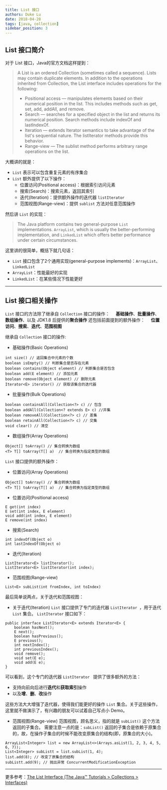 ```yaml
---
title: List 接口
authors: Duke Lu
date: 2018-04-28
tags: [java, collection]
sidebar_position: 3
---
```


## List 接口简介
对于 List 接口，Java的官方文档这样提到：
> A List is an ordered Collection (sometimes called a sequence). Lists may contain duplicate elements. In addition to the operations inherited from Collection, the List interface includes operations for the following:
> - Positional access — manipulates elements based on their numerical position in the list. This includes methods such as get, set, add, addAll, and remove.
> - Search — searches for a specified object in the list and returns its numerical position. Search methods include indexOf and lastIndexOf.
> - Iteration — extends Iterator semantics to take advantage of the list's sequential nature. The listIterator methods provide this behavior.
> - Range-view — The sublist method performs arbitrary range operations on the list.

大概讲的就是：
- `List` 表示可以包含重复元素的有序集合
- `List` 额外提供了以下操作：
    - 位置访问(Positional access)：根据索引访问元素
    - 搜索(Search)：搜索元素，返回其索引
    - 迭代(Iteration)：提供额外操作的迭代器 `listIterator`
    - 范围视图(Range-view)：提供 `sublist` 方法对任意范围操作

然后讲 `List` 的实现：
> The Java platform contains two general-purpose `List` implementations. `ArrayList`, which is usually the better-performing implementation, and `LinkedList` which offers better performance under certain circumstances.

这里讲的很简单，概括下就几句话：
- `List` 接口包含了2个通用实现(general-purpose implements)：`ArrayList`、`LinkedList`
- `ArrayList`：性能最好的实现
- `LinkedList`：在某些情况下性能更好

---

## List 接口相关操作
`List` 接口的方法除了继承自 `Collection` 接口的操作：
&nbsp;&nbsp;&nbsp;&nbsp;**基础操作**、**批量操作**、**数组操作**、以及 JDK1.8 后提供的**聚合操作**
还包括前面提到的额外操作：
&nbsp;&nbsp;&nbsp;&nbsp;**位置访问**、**搜索**、**迭代**、**范围视图**

继承自 `Collection` 接口的操作:
- 基础操作(Basic Operations)
```
int size() // 返回集合中元素的个数
boolean isEmpty() // 判断集合是否存在元素
boolean contains(Object element) // 判断集合是否包含
boolean add(E element) // 添加元素
boolean remove(Object element) // 删除元素
Iterator<E> iterator() // 获取该集合的迭代器
```

- 批量操作(Bulk Operations)
```
boolean containsAll(Collection<?> c) // 包含
boolean addAll(Collection<? extends E> c) //并集
boolean removeAll(Collection<?> c) // 差集
boolean retainAll(Collection<?> c) // 交集
void clear() // 清空
```

- 数组操作(Array Operations)
```
Object[] toArray() // 集合转换为数组
<T> T[] toArray(T[] a)  // 集合转换为指定类型的数组
```

`List` 接口提供的额外操作：
- 位置访问(Array Operations)
```
Object[] toArray() // 集合转换为数组
<T> T[] toArray(T[] a)  // 集合转换为指定类型的数组
```

- 位置访问(Positional access)
```
E get(int index)
E set(int index, E element)
void add(int index, E element)
E remove(int index)
```

- 搜索(Search)
```
int indexOf(Object o)
int lastIndexOf(Object o)
```

- 迭代(Iteration)
```
ListIterator<E> listIterator();
ListIterator<E> listIterator(int index);
```

- 范围视图(Range-view)
```
List<E> subList(int fromIndex, int toIndex)
```

最后简单说两点，关于迭代和范围视图：
- 关于迭代(Iteration)
`List` 接口提供了专门的迭代器 `ListIterator `，用于迭代 `List` 集合。
`ListIterator` 接口如下：
```
public interface ListIterator<E> extends Iterator<E> {
    boolean hasNext();
    E next();
    boolean hasPrevious();
    E previous();
    int nextIndex();
    int previousIndex();
    void remove();
    void set(E e);
    void add(E e);
}
```
可以看到，这个专门的迭代器 `ListIterator ` 提供了很多额外的方法：
- 支持向前向后进行**迭代**和**获取索引**操作
- 以及**增**、**删**、**改**操作

这些方法大大增强了迭代器，使得我们能更好的操作 `List` 集合。关于这些操作，这里就不做演示了，有兴趣的朋友可以试着自己写点小 Demo。

- 范围视图(Range-view)
范围视图，顾名思义，指的就是 `subList()` 这个方法返回的子集合。
需要注意一点的是：`subList()` 返回的子集合是依赖于原集合的，故，在操作子集合的时候不能改变原集合的结构(即，原集合的大小)。
```
ArrayList<Integer> list = new ArrayList<>(Arrays.asList(1, 2, 3, 4, 5, 6, 7));
List<Integer> subListt = list.subList(1, 4);
list.add(8); // 改变了原集合的结构
subListt.add(9); // 抛出异常 ConcurrentModificationException
```
---

更多参考：[The List Interface (The Java™ Tutorials > Collections > Interfaces)](https://docs.oracle.com/javase/tutorial/collections/interfaces/list.html)